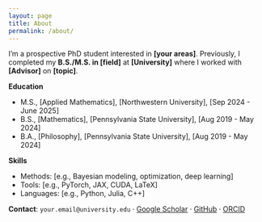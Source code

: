 ```yaml
---
layout: page
title: About
permalink: /about/
---
```


I’m a prospective PhD student interested in **[your areas]**. Previously, I completed my **B.S./M.S. in [field]** at **[University]** where I worked with **[Advisor]** on **[topic]**.

**Education**
- M.S., [Applied Mathematics], [Northwestern University], [Sep 2024 - June 2025]
- B.S., [Mathematics], [Pennsylvania State University], [Aug 2019 - May 2024]
- B.A., [Philosophy], [Pennsylvania State University], [Aug 2019 - May 2024]

**Skills**
- Methods: [e.g., Bayesian modeling, optimization, deep learning]
- Tools: [e.g., PyTorch, JAX, CUDA, LaTeX]
- Languages: [e.g., Python, Julia, C++]

**Contact**: `your.email@university.edu` · [Google Scholar](/) · [GitHub](https://github.com/your-github) · [ORCID](/)
